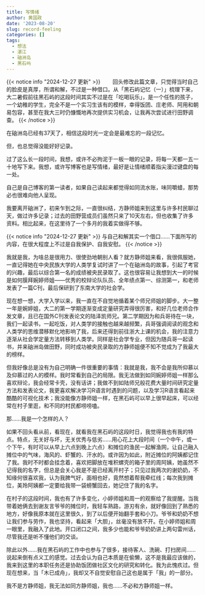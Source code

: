 ```yaml
---
title: 写情绪
author: 黄国政
date: '2023-08-20'
slug: record-feeling
categories: []
tags: 
  - 想法
  - 湛江
  - 硇洲岛
  - 黑石屿
---
```


<!--more-->

{{< notice info "2024-12-27 更新" >}}
&emsp;&emsp;回头修改此篇文章，只觉得当时自己的脸皮是真厚，所谓和解，不过是一种借口。从「黑石屿记忆（一）」梳理下来，大二暑假前往黑石屿的这段时间其实不过是在「吃喝玩乐」，是一个任性的孩子，一个幼稚的学生，完全不是一个实习生该有的模样，幸得饭团、庄老师、阿用和朝易包容，甚至在我大三时仍慷慨地再次提供实习机会，让我再次尝试进行田野调查。
{{< /notice >}}

在硇洲岛已经有37天了，相信这段时光一定会是最难忘的一段记忆。

但，也总觉得没能好好记录。

过了这么长一段时间，我想，或许不必拘泥于一板一眼的记录，将每一天都一五一十地写下来。我想，或许写博客也是写情绪，最好是让情绪顺着指尖漫过键盘的每一处。

自己是自己博客的第一读者，如果自己读起来都觉得如同流水账，味同嚼蜡，那势必也很难向他人呈现。

我要离开硇洲了，初来乍到之际，一直很纠结，方静师姐来到这里与许多村民聊过天，做过许多记录；过去的田野营成员们虽然只来了10天左右，但也收集了许多资料。相比起来，在这里待了一个多月的我着实做得不够。

{{< notice info "2024-12-27 更新" >}}
与自己和解其实一个借口……下面所写的内容，在很大程度上不过是自我保护、自我安慰。
{{< /notice >}}

我就是我，为啥总是很用力、很使劲地朝别人看？就方静师姐来看，我很佩服她，一直记得她在中央民族大学的人类学复试时讲了一个在硇洲岛的故事，引起了考官的兴趣，最后以综合第一名的成绩被央民录取了。这也很容易让我想到大一的时候是如何膜拜婉婷师姐——优秀的校辩论队队员、全年绩点第一、综测第一，和老师发表了一篇C刊，最后保研到了东南大学的社会学。

现在想一想，大学入学以来，我一直在不自觉地循着某个师兄师姐的脚步。大一整一年是婉婷姐，大二的第一学期逐渐变成定量研究弄得很厉害，和好几位老师合作发文章，且已在国外C刊发表论文的陆泽凯师兄。第二学期因为和兵哥待在一块，我们一起读书，一起吃饭，对人类学的接触也越来越频繁，兵哥强调阅读的观念和人类学的思维潜移默化地影响了我，后来还得到前往浙大上课的机会，我的注意力逐渐从社会学定量方法转移到人类学。同样是社会学专业，但因为随兵哥一起读书，并来硇洲岛做田野，同时成功被央民录取的方静师姐便不知不觉成为了我最大的榜样。

但我好像总是没有为自己明确一件很重要的事情：我就是我，我不会是我所仰慕以及仰慕过的人的模样。我时常看到自己的局限。我无法做到如同婉婷师姐一样那么喜欢辩论，我会经常卡壳，没有话讲；我做不到如陆师兄般花费大量时间研究定量方法和发表论文，我更喜欢解决学习R语言时遇到的问题，以及学习R语言看起来酷酷的可视化技术；我没能像方静师姐一样，在黑石屿可以早上很早起床，可以经常在村子里逛，和不同的村民都唠唠嗑。

那……我是一个怎样的人？

如果不回头看从前，看现在，就看我在黑石屿的这段时日，我觉得我也有我的特点。特点，无关好与坏，无关优秀与低劣……用心花上大段时间（一个中午，或一个下午，有时可以从早上六点到晚上六点）和摊位的渔民一起解渔网，让自己融入摊位中的气味，海风的、虾蟹的、汗水的。或许因为如此，附近摊位的阿姨都记住了我。我时不时都会挂念着，喜欢把脚放在堆积螺壳的箱子里的周阿姨，她虽然不记得我的名字，但总是会关心我是不是已经离开村子；只见过我两次的谢奶奶，不知缘何很喜欢我，认为我脾气好，面相也好，竟然想着帮我牵红线；每次我到摊位，美玲阿姨都一定要给我带一袋螃蟹回去，她记住了我的名字。

在村子的这段时间，我也有了许多变化，小婷师姐和周一的观察给了我提醒。当我带着她俩去到谢友言爷爷的摊位时，我轻车熟路，游刃有余，就好像回到了熟悉的地方，好像我原本就在这里很久，到了以后便开始翻手套和小刀。爷爷和奶奶不想让我们参与劳作，我也坚持，看起来「大胆」，丝毫没有放不开。在小婷师姐和周一眼里，我融入了此地。开口闭口之间，我多少也能和爷爷奶奶讲上两句雷州话，尽管我还是听不懂他们的交谈。

除此以外……我在黑石屿的工作中也参与了很多，接待客人、洗碗、打扫房间……说起来倒有点义工的感觉。过去会认为自己本质是在偷懒，这不是我最应该做的，我来到这里的本职任务还是协助饭团做社区文化的研究和转化。我为此愧疚过。但现在想来，当「木已成舟」，我却又不自觉安慰自己这也是属于「我」的一部分。

我不是方静师姐，我无法如同方静师姐，我也……不必和方静师姐一样。